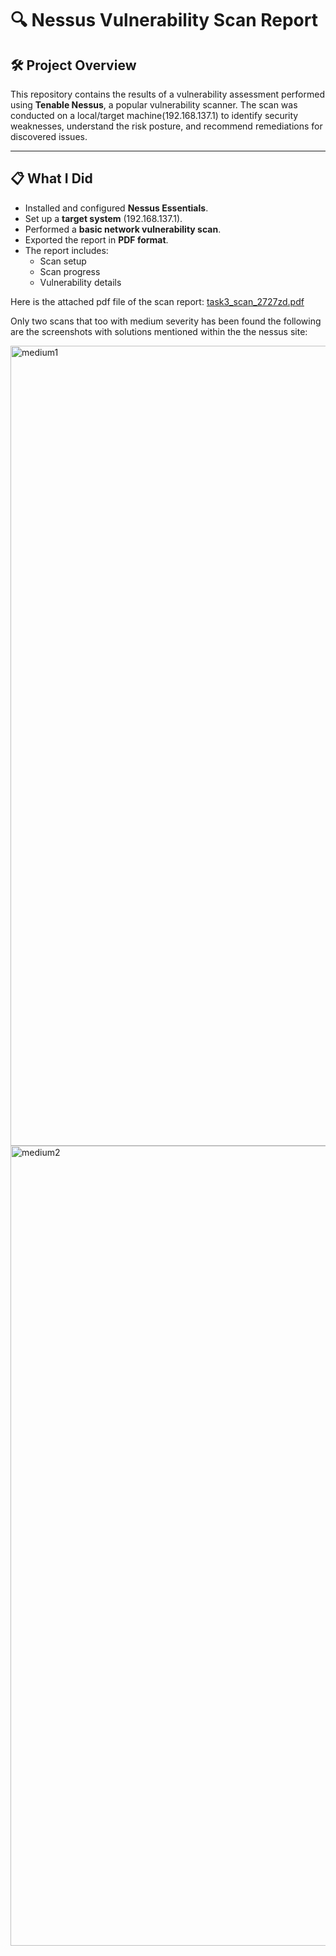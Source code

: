 # 🔍 Nessus Vulnerability Scan Report

## 🛠️ Project Overview

This repository contains the results of a vulnerability assessment performed using **Tenable Nessus**, a popular vulnerability scanner. The scan was conducted on a local/target machine(192.168.137.1) to identify security weaknesses, understand the risk posture, and recommend remediations for discovered issues.

---

## 📋 What I Did

- Installed and configured **Nessus Essentials**.
- Set up a **target system** (192.168.137.1).
- Performed a **basic network vulnerability scan**.
- Exported the report in **PDF format**.
- The report includes:
  - Scan setup
  - Scan progress
  - Vulnerability details

Here is the attached pdf file of the scan report:
[task3_scan_2727zd.pdf](https://github.com/user-attachments/files/20922437/task3_scan_2727zd.pdf)

Only two scans that too with medium severity has been found the following are the screenshots with solutions mentioned within the the nessus site:

<img width="1280" alt="medium1" src="https://github.com/user-attachments/assets/1218affb-7956-4c73-81bf-feef8ac12d44" />
<img width="1280" alt="medium2" src="https://github.com/user-attachments/assets/19e4a381-5b63-4821-9c34-63b8634c2f43" />

